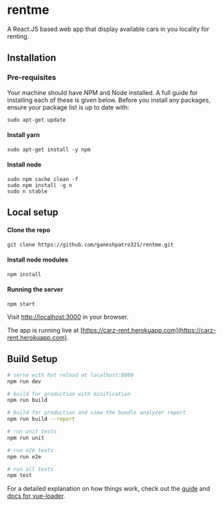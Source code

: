 # rentme
A React.JS based web app that display available cars in you locality for renting.

## Installation

### Pre-requisites

Your machine should have NPM and Node installed. A full guide for installing each of these is given below. 
Before you install any packages, ensure your package list is up to date with:

    sudo apt-get update

#### Install yarn

    sudo apt-get install -y npm

#### Install node

    sudo npm cache clean -f
    sudo npm install -g n
    sudo n stable

## Local setup

#### Clone the repo

    git clone https://github.com/ganeshpatro321/rentme.git

#### Install node modules

    npm install 

#### Running the server

    npm start

Visit [http://localhost:3000](http://localhost:3000) in your browser.

The app is running live at [https://carz-rent.herokuapp.com](https://carz-rent.herokuapp.com).

## Build Setup

``` bash
# serve with hot reload at localhost:8080
npm run dev

# build for production with minification
npm run build

# build for production and view the bundle analyzer report
npm run build --report

# run unit tests
npm run unit

# run e2e tests
npm run e2e

# run all tests
npm test
```

For a detailed explanation on how things work, check out the [guide](http://vuejs-templates.github.io/webpack/) and [docs for vue-loader](http://vuejs.github.io/vue-loader).